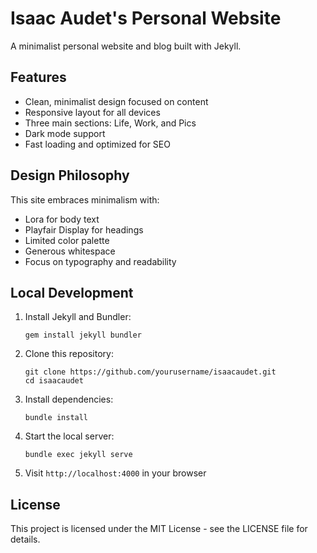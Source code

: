 # Isaac Audet's Personal Website

A minimalist personal website and blog built with Jekyll.

## Features

- Clean, minimalist design focused on content
- Responsive layout for all devices
- Three main sections: Life, Work, and Pics
- Dark mode support
- Fast loading and optimized for SEO

## Design Philosophy

This site embraces minimalism with:
- Lora for body text
- Playfair Display for headings
- Limited color palette
- Generous whitespace
- Focus on typography and readability

## Local Development

1. Install Jekyll and Bundler:
   ```
   gem install jekyll bundler
   ```

2. Clone this repository:
   ```
   git clone https://github.com/yourusername/isaacaudet.git
   cd isaacaudet
   ```

3. Install dependencies:
   ```
   bundle install
   ```

4. Start the local server:
   ```
   bundle exec jekyll serve
   ```

5. Visit `http://localhost:4000` in your browser

## License

This project is licensed under the MIT License - see the LICENSE file for details. 